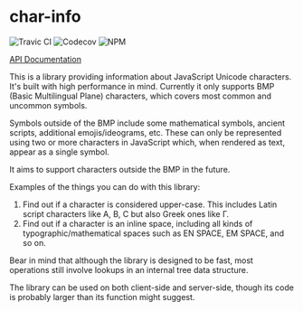 # char-info
![Travic CI](https://travis-ci.org/GregRos/char-info.svg?branch=master)
![Codecov](https://codecov.io/gh/GregRos/char-info/branch/master/graph/badge.svg)
![NPM](https://badge.fury.io/js/char-info.svg)

[API Documentation](https://gregros.github.io/char-info/)

This is a library providing information about JavaScript Unicode characters. It's built with high performance in mind. Currently it only supports BMP (Basic Multilingual Plane) characters, which covers most common and uncommon symbols.

Symbols outside of the BMP include some mathematical symbols, ancient scripts, additional emojis/ideograms, etc. These can only be represented using two or more characters in JavaScript which, when rendered as text, appear as a single symbol.

It aims to support characters outside the BMP in the future.

Examples of the things you can do with this library:

1. Find out if a character is considered upper-case. This includes Latin script characters like A, B, C but also Greek ones like Γ. 
2. Find out if a character is an inline space, including all kinds of typographic/mathematical spaces such as EN SPACE, EM SPACE, and so on.

Bear in mind that although the library is designed to be fast, most operations still involve lookups in an internal tree data structure.

The library can be used on both client-side and server-side, though its code is probably larger than its function might suggest.